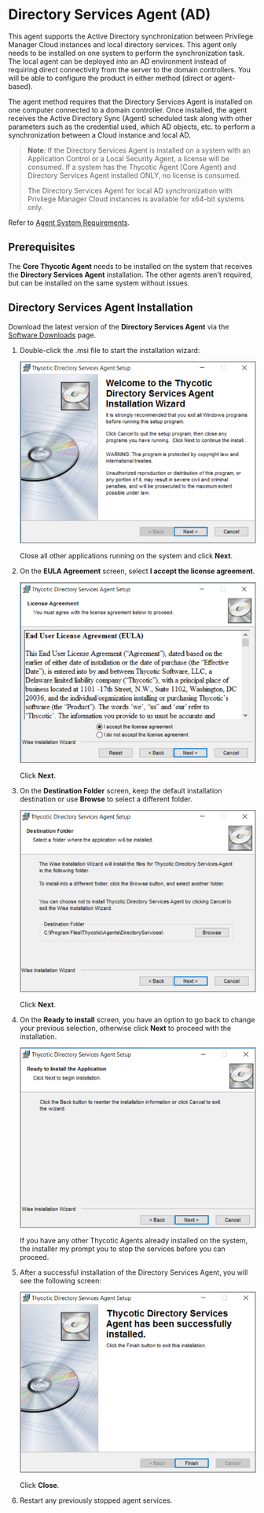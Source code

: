 [title]: # (Directory Services Agent)
[tags]: # (endpoint,installation)
[priority]: # (1604)
# Directory Services Agent (AD)

This agent supports the Active Directory synchronization between Privilege Manager Cloud instances and local directory services. This agent only needs to be installed on one system to perform the synchronization task. The local agent can be deployed into an AD environment instead of requiring direct connectivity from the server to the domain controllers. You will be able to configure the product in either method (direct or agent-based).

The agent method requires that the Directory Services Agent is installed on one computer connected to a domain controller. Once installed, the agent receives the Active Directory Sync (Agent) scheduled task along with other parameters such as the credential used, which AD objects, etc. to perform a synchronization between a Cloud instance and local AD.

>**Note**: If the Directory Services Agent is installed on a system with an Application Control or a Local Security Agent, a license will be consumed. If a system has the Thycotic Agent (Core Agent) and Directory Services Agent installed ONLY, no license is consumed.
>
>The Directory Services Agent for local AD synchronization with Privilege Manager Cloud instances is available for x64-bit systems only.

Refer to [Agent System Requirements](agent-sysreq.md).

## Prerequisites

The __Core Thycotic Agent__ needs to be installed on the system that receives the __Directory Services Agent__ installation. The other agents aren't required, but can be installed on the same system without issues.

## Directory Services Agent Installation

Download the latest version of the __Directory Services Agent__ via the [Software Downloads](../sw-downloads.md) page.

1. Double-click the .msi file to start the installation wizard:

   ![wizard 1](images/dsa/dsa-1.png "Directory Services Agent installation wizard welcome page")

   Close all other applications running on the system and click __Next__.
1. On the __EULA Agreement__ screen, select __I accept the license agreement__.

   ![eula 1](images/dsa/dsa-2.png "End user license agreement page")

   Click __Next__.
1. On the __Destination Folder__ screen, keep the default installation destination or use __Browse__ to select a different folder.

   ![destination](images/dsa/dsa-3.png "Installation destination page")

   Click __Next__.
1. On the __Ready to install__ screen, you have an option to go back to change your previous selection, otherwise click __Next__ to proceed with the installation.

   ![ready](images/dsa/dsa-4.png "Ready to install page")

   If you have any other Thycotic Agents already installed on the system, the installer my prompt you to stop the services before you can proceed.
1. After a successful installation of the Directory Services Agent, you will see the following screen:

   ![wizard 1](images/dsa/dsa-5.png "Installation complete page")

   Click __Close__.
1. Restart any previously stopped agent services.

